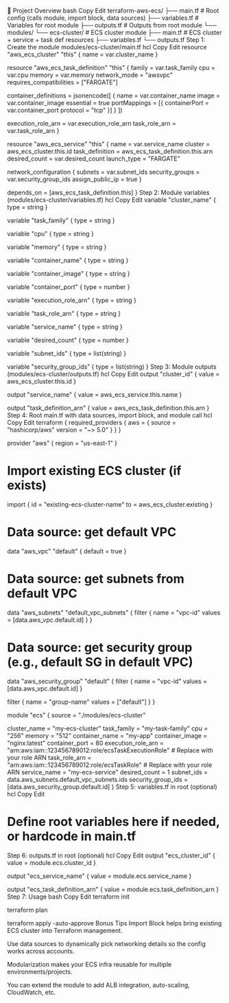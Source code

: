 🚀 Project Overview
bash
Copy
Edit
terraform-aws-ecs/
├── main.tf               # Root config (calls module, import block, data sources)
├── variables.tf          # Variables for root module
├── outputs.tf            # Outputs from root module
└── modules/
    └── ecs-cluster/      # ECS cluster module
        ├── main.tf       # ECS cluster + service + task def resources
        ├── variables.tf
        └── outputs.tf
Step 1: Create the module modules/ecs-cluster/main.tf
hcl
Copy
Edit
resource "aws_ecs_cluster" "this" {
  name = var.cluster_name
}

resource "aws_ecs_task_definition" "this" {
  family                   = var.task_family
  cpu                      = var.cpu
  memory                   = var.memory
  network_mode             = "awsvpc"
  requires_compatibilities = ["FARGATE"]

  container_definitions = jsonencode([
    {
      name      = var.container_name
      image     = var.container_image
      essential = true
      portMappings = [{
        containerPort = var.container_port
        protocol      = "tcp"
      }]
    }
  ])

  execution_role_arn = var.execution_role_arn
  task_role_arn      = var.task_role_arn
}

resource "aws_ecs_service" "this" {
  name            = var.service_name
  cluster         = aws_ecs_cluster.this.id
  task_definition = aws_ecs_task_definition.this.arn
  desired_count   = var.desired_count
  launch_type     = "FARGATE"

  network_configuration {
    subnets         = var.subnet_ids
    security_groups = var.security_group_ids
    assign_public_ip = true
  }

  depends_on = [aws_ecs_task_definition.this]
}
Step 2: Module variables (modules/ecs-cluster/variables.tf)
hcl
Copy
Edit
variable "cluster_name" {
  type = string
}

variable "task_family" {
  type = string
}

variable "cpu" {
  type = string
}

variable "memory" {
  type = string
}

variable "container_name" {
  type = string
}

variable "container_image" {
  type = string
}

variable "container_port" {
  type = number
}

variable "execution_role_arn" {
  type = string
}

variable "task_role_arn" {
  type = string
}

variable "service_name" {
  type = string
}

variable "desired_count" {
  type = number
}

variable "subnet_ids" {
  type = list(string)
}

variable "security_group_ids" {
  type = list(string)
}
Step 3: Module outputs (modules/ecs-cluster/outputs.tf)
hcl
Copy
Edit
output "cluster_id" {
  value = aws_ecs_cluster.this.id
}

output "service_name" {
  value = aws_ecs_service.this.name
}

output "task_definition_arn" {
  value = aws_ecs_task_definition.this.arn
}
Step 4: Root main.tf with data sources, import block, and module call
hcl
Copy
Edit
terraform {
  required_providers {
    aws = {
      source  = "hashicorp/aws"
      version = "~> 5.0"
    }
  }
}

provider "aws" {
  region = "us-east-1"
}

# Import existing ECS cluster (if exists)
import {
  id = "existing-ecs-cluster-name"
  to = aws_ecs_cluster.existing
}

# Data source: get default VPC
data "aws_vpc" "default" {
  default = true
}

# Data source: get subnets from default VPC
data "aws_subnets" "default_vpc_subnets" {
  filter {
    name   = "vpc-id"
    values = [data.aws_vpc.default.id]
  }
}

# Data source: get security group (e.g., default SG in default VPC)
data "aws_security_group" "default" {
  filter {
    name   = "vpc-id"
    values = [data.aws_vpc.default.id]
  }

  filter {
    name   = "group-name"
    values = ["default"]
  }
}

module "ecs" {
  source = "./modules/ecs-cluster"

  cluster_name       = "my-ecs-cluster"
  task_family        = "my-task-family"
  cpu                = "256"
  memory             = "512"
  container_name     = "my-app"
  container_image    = "nginx:latest"
  container_port     = 80
  execution_role_arn = "arn:aws:iam::123456789012:role/ecsTaskExecutionRole" # Replace with your role ARN
  task_role_arn      = "arn:aws:iam::123456789012:role/ecsTaskRole"          # Replace with your role ARN
  service_name       = "my-ecs-service"
  desired_count      = 1
  subnet_ids         = data.aws_subnets.default_vpc_subnets.ids
  security_group_ids = [data.aws_security_group.default.id]
}
Step 5: variables.tf in root (optional)
hcl
Copy
Edit
# Define root variables here if needed, or hardcode in main.tf
Step 6: outputs.tf in root (optional)
hcl
Copy
Edit
output "ecs_cluster_id" {
  value = module.ecs.cluster_id
}

output "ecs_service_name" {
  value = module.ecs.service_name
}

output "ecs_task_definition_arn" {
  value = module.ecs.task_definition_arn
}
Step 7: Usage
bash
Copy
Edit
terraform init

terraform plan

terraform apply -auto-approve
Bonus Tips
Import Block helps bring existing ECS cluster into Terraform management.

Use data sources to dynamically pick networking details so the config works across accounts.

Modularization makes your ECS infra reusable for multiple environments/projects.

You can extend the module to add ALB integration, auto-scaling, CloudWatch, etc.
